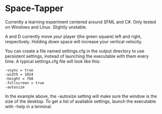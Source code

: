 Space-Tapper
============

Currently a learning experiment centered around SFML and C#. Only tested on Windows and Linux.
Slightly unstable.

A and D currently move your player (the green square) left and right, respectively.
Holding down space will increase your vertical velocity.

You can create a file named settings.cfg in the output directory to use persistent settings, instead of launching the executable with them every time. A typical settings.cfg file will look like this:

```
-vsync = true
-width = 1024
-height = 768
-fullscreen = true
-autosize
```

In the example above, the -autosize setting will make sure the window is the size of the desktop.
To get a list of available settings, launch the executable with -help in a terminal.

